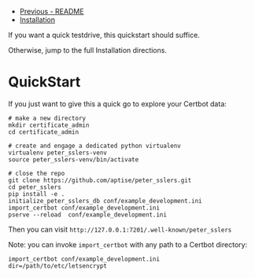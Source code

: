 * [Previous - README](https://github.com/aptise/peter_sslers/README.md)
* [Installation](https://github.com/aptise/peter_sslers/blob/main/docs/Installation.md)

If you want a quick testdrive, this quickstart should suffice.  

Otherwise, jump to the full Installation directions.

# QuickStart

If you just want to give this a quick go to explore your Certbot data:

    # make a new directory
    mkdir certificate_admin
    cd certificate_admin

    # create and engage a dedicated python virtualenv
    virtualenv peter_sslers-venv
    source peter_sslers-venv/bin/activate

    # close the repo
    git clone https://github.com/aptise/peter_sslers.git
    cd peter_sslers
    pip install -e .
    initialize_peter_sslers_db conf/example_development.ini
    import_certbot conf/example_development.ini
    pserve --reload  conf/example_development.ini

Then you can visit `http://127.0.0.1:7201/.well-known/peter_sslers`

Note: you can invoke `import_certbot` with any path to a Certbot directory:

    import_certbot conf/example_development.ini dir=/path/to/etc/letsencrypt

